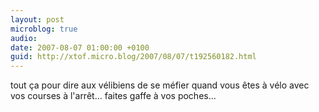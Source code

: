 ```yaml
---
layout: post
microblog: true
audio: 
date: 2007-08-07 01:00:00 +0100
guid: http://xtof.micro.blog/2007/08/07/t192560182.html
---
```

tout ça pour dire aux vélibiens de se méfier quand vous êtes à vélo avec vos courses à l'arrêt... faites gaffe à vos poches...
